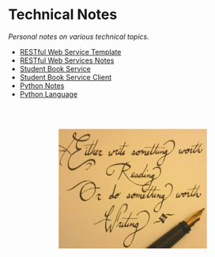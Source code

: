 # Technical Notes
<i>Personal notes on various technical topics.</i>

- <a href="RESTful Web Service Template.md" target="_blank">RESTful Web Service Template</a>
- <a href="RESTful Web Services Notes.md">RESTful Web Services Notes</a>
- <a href="Student Book Service.md">Student Book Service</a>
- <a href="Student Book Service Client.md">Student Book Service Client</a>
- <a href="Python Notes.ipynb">Python Notes</a>
- <a href="Python Language.ipynb">Python Language</a>

<br/><br/>


<center>
	<img src="images/worth_writing.png" width="300" 
		alt="worth writing"/>
</center>

